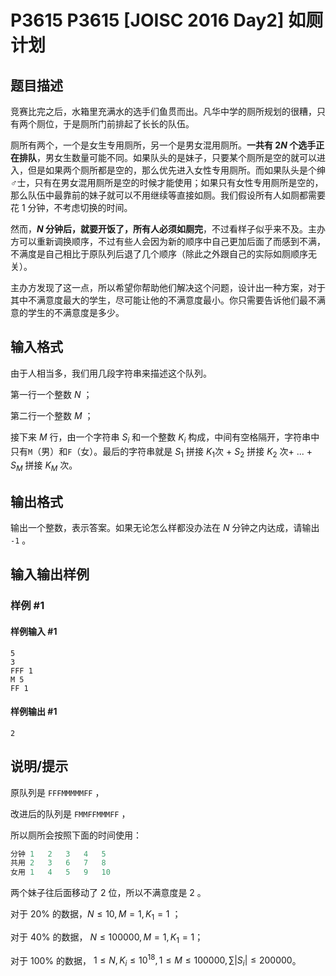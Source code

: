# P3615 P3615 [JOISC 2016 Day2] 如厕计划

## 题目描述

竞赛比完之后，水箱里充满水的选手们鱼贯而出。凡华中学的厕所规划的很糟，只有两个厕位，于是厕所门前排起了长长的队伍。


厕所有两个，一个是女生专用厕所，另一个是男女混用厕所。**一共有 $2N$ 个选手正在排队**，男女生数量可能不同。如果队头的是妹子，只要某个厕所是空的就可以进入，但是如果两个厕所都是空的，那么优先进入女性专用厕所。而如果队头是个绅♂士，只有在男女混用厕所是空的时候才能使用；如果只有女性专用厕所是空的，那么队伍中最靠前的妹子就可以不用继续等直接如厕。我们假设所有人如厕都需要花 $1$ 分钟，不考虑切换的时间。


然而，**$N$ 分钟后，就要开饭了，所有人必须如厕完**，不过看样子似乎来不及。主办方可以重新调换顺序，不过有些人会因为新的顺序中自己更加后面了而感到不满，不满度是自己相比于原队列后退了几个顺序（除此之外跟自己的实际如厕顺序无关）。


主办方发现了这一点，所以希望你帮助他们解决这个问题，设计出一种方案，对于其中不满意度最大的学生，尽可能让他的不满意度最小。你只需要告诉他们最不满意的学生的不满意度是多少。

## 输入格式

由于人相当多，我们用几段字符串来描述这个队列。

第一行一个整数 $N$ ；

第二行一个整数 $M$ ；

接下来 $M$ 行，由一个字符串 $S_i$ 和一个整数 $K_i$ 构成，中间有空格隔开，字符串中只有```M```（男）和```F```（女）。最后的字符串就是 $S_1$ 拼接 $K_1$次 + $S_2$ 拼接 $K_2$ 次+ ... + $S_M$ 拼接 $K_M$ 次。

## 输出格式

输出一个整数，表示答案。如果无论怎么样都没办法在 $N$ 分钟之内达成，请输出 ```-1``` 。

## 输入输出样例

### 样例 #1

#### 样例输入 #1

```
5
3
FFF 1
M 5
FF 1
```

#### 样例输出 #1

```
2
```

## 说明/提示

原队列是 ```FFFMMMMMFF``` ，

改进后的队列是 ```FMMFFMMMFF``` ，

所以厕所会按照下面的时间使用：

```cpp
分钟 1   2   3   4   5
共用 2   3   6   7   8
女用 1   4   5   9   10
```
两个妹子往后面移动了 $2$ 位，所以不满意度是 $2$ 。

对于 $20 \%$ 的数据，$N \le 10,M=1,K_1=1$ ；

对于 $40 \%$ 的数据， $N\le100000,M=1,K_1=1$；

对于 $100 \%$ 的数据， $1\le N,K_i\le10^{18},1\le M\le100000, \sum |S_i| \le 200000$。
